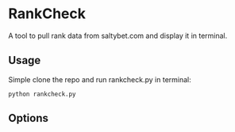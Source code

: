 # RankCheck
A tool to pull rank data from saltybet.com and display it in terminal.

## Usage
Simple clone the repo and run rankcheck.py in terminal:

`python rankcheck.py`

## Options

